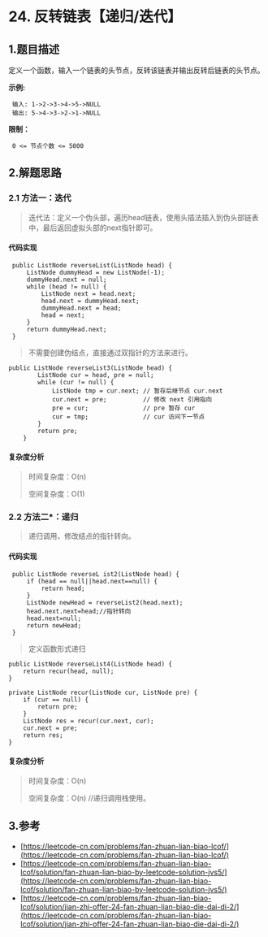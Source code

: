 # 24. 反转链表【递归/迭代】

## 1.题目描述

定义一个函数，输入一个链表的头节点，反转该链表并输出反转后链表的头节点。

**示例:**

```text
 输入: 1->2->3->4->5->NULL
 输出: 5->4->3->2->1->NULL
```

**限制：**

```text
 0 <= 节点个数 <= 5000
```

## 2.解题思路

### 2.1 方法一：迭代

> 迭代法：定义一个伪头部，遍历head链表，使用头插法插入到伪头部链表中，最后返回虚拟头部的next指针即可。

#### 代码实现

```text
 public ListNode reverseList(ListNode head) {
     ListNode dummyHead = new ListNode(-1);
     dummyHead.next = null;
     while (head != null) {
         ListNode next = head.next;
         head.next = dummyHead.next;
         dummyHead.next = head;
         head = next;
     }
     return dummyHead.next;
 }
```

> 不需要创建伪结点，直接通过双指针的方法来进行。

```text
public ListNode reverseList3(ListNode head) {
        ListNode cur = head, pre = null;
        while (cur != null) {
            ListNode tmp = cur.next; // 暂存后继节点 cur.next
            cur.next = pre;          // 修改 next 引用指向
            pre = cur;               // pre 暂存 cur
            cur = tmp;               // cur 访问下一节点
        }
        return pre;
    }
```

#### 复杂度分析

> 时间复杂度：O\(n\)
>
> 空间复杂度：O\(1\)

### 2.2 方法二\*：递归

> 递归调用，修改结点的指针转向。

#### 代码实现

```text
 public ListNode reverseL ist2(ListNode head) {
     if (head == null||head.next==null) {
         return head;
     }
     ListNode newHead = reverseList2(head.next);
     head.next.next=head;//指针转向
     head.next=null;
     return newHead;
 }
```

> 定义函数形式递归

```text
public ListNode reverseList4(ListNode head) {
    return recur(head, null);
}

private ListNode recur(ListNode cur, ListNode pre) {
    if (cur == null) {
        return pre;
    }
    ListNode res = recur(cur.next, cur);
    cur.next = pre;
    return res;
}
```

#### 复杂度分析

> 时间复杂度：O\(n\)
>
> 空间复杂度：O\(n\) //递归调用栈使用。

## 3.参考

* [https://leetcode-cn.com/problems/fan-zhuan-lian-biao-lcof/](https://leetcode-cn.com/problems/fan-zhuan-lian-biao-lcof/)
* [https://leetcode-cn.com/problems/fan-zhuan-lian-biao-lcof/solution/fan-zhuan-lian-biao-by-leetcode-solution-jvs5/](https://leetcode-cn.com/problems/fan-zhuan-lian-biao-lcof/solution/fan-zhuan-lian-biao-by-leetcode-solution-jvs5/)
* [https://leetcode-cn.com/problems/fan-zhuan-lian-biao-lcof/solution/jian-zhi-offer-24-fan-zhuan-lian-biao-die-dai-di-2/](https://leetcode-cn.com/problems/fan-zhuan-lian-biao-lcof/solution/jian-zhi-offer-24-fan-zhuan-lian-biao-die-dai-di-2/)

